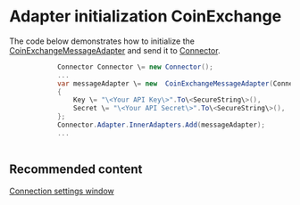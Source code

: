 # Adapter initialization CoinExchange

The code below demonstrates how to initialize the [CoinExchangeMessageAdapter](../api/StockSharp.CoinExchange.CoinExchangeMessageAdapter.html) and send it to [Connector](../api/StockSharp.Algo.Connector.html).

```cs
            Connector Connector \= new Connector();				
            ...				
            var messageAdapter \= new  CoinExchangeMessageAdapter(Connector.TransactionIdGenerator)
            {
                Key \= "\<Your API Key\>".To\<SecureString\>(),
                Secret \= "\<Your API Secret\>".To\<SecureString\>(),
            };
            Connector.Adapter.InnerAdapters.Add(messageAdapter);
            ...	
							
```

## Recommended content

[Connection settings window](API_UI_ConnectorWindow.md)
